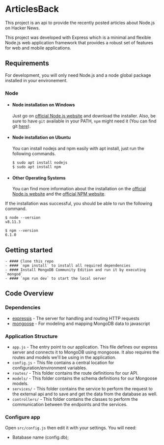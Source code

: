 # ArticlesBack

This project is an api to provide the recently posted articles about Node.js on Hacker News.

This project was developed with Express which is a minimal and flexible Node.js web application framework that provides a robust set of features for web and mobile applications.

## Requirements

For development, you will only need Node.js and a node global package installed in your environement.

### Node
- #### Node installation on Windows

  Just go on [official Node.js website](https://nodejs.org/) and download the installer.
Also, be sure to have `git` available in your PATH, `npm` might need it (You can find git [here](https://git-scm.com/)).

- #### Node installation on Ubuntu

  You can install nodejs and npm easily with apt install, just run the following commands.

      $ sudo apt install nodejs
      $ sudo apt install npm

- #### Other Operating Systems
  You can find more information about the installation on the [official Node.js website](https://nodejs.org/) and the [official NPM website](https://npmjs.org/).

If the installation was successful, you should be able to run the following command.

    $ node --version
    v8.11.3

    $ npm --version
    6.1.0


## Getting started

    - #### Clone this repo
    - #### `npm install` to install all required dependencies
    - #### Install MongoDB Community Edition and run it by executing `mongod`
    - #### `npm run dev` to start the local server

## Code Overview

### Dependencies
  - [expressjs](https://expressjs.com/) - The server for handling and routing HTTP requests
  - [mongoose](https://mongoosejs.com/) - For modeling and mapping MongoDB data to javascript

### Application Structure
   - `app.js` - The entry point to our application. This file defines our express server and connects it to MongoDB using mongoose. It also requires the routes and models we'll be using in the application.
   - `config.js` - This file contains a central location for configuration/environment variables.
   - `routes/` - This folder contains the route definitions for our API.
   - `models/` - This folder contains the schema definitions for our Mongoose models.
   - `services/` - This folder contains the service to perform the request to the external api and to save and get the data from the database as well.
   - `controllers/` - This folder contains the classes to perform the communication between the endpoints and the services.

### Configure app

Open `src/config.js` then edit it with your settings. You will need:

- Batabase name (config.db);


